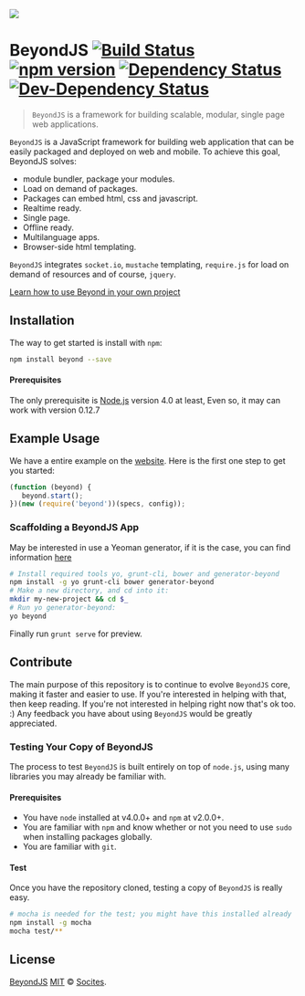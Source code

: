 ![](https://socites.github.io/beyond/img/logos/logo-light.png)
# BeyondJS [![Build Status](https://img.shields.io/travis/socites/beyond/master.svg)](https://travis-ci.org/socites/beyond) [![npm version](https://img.shields.io/npm/v/beyond.svg)](https://www.npmjs.com/package/beyond) [![Dependency Status](https://img.shields.io/david/socites/beyond.svg)](https://david-dm.org/socites/beyond) [![Dev-Dependency Status](https://img.shields.io/david/dev/socites/beyond.svg)](https://david-dm.org/socites/beyond#info=devDependencies)
> `BeyondJS` is a framework for building scalable, modular, single page web applications.


`BeyondJS` is a JavaScript framework for building web application that can be easily packaged and deployed on web and mobile. To achieve this goal, BeyondJS solves:
* module bundler, package your modules.
* Load on demand of packages.
* Packages can embed html, css and javascript.
* Realtime ready.
* Single page.
* Offline ready.
* Multilanguage apps.
* Browser-side html templating.

`BeyondJS` integrates `socket.io`, `mustache` templating, `require.js` for load on demand of resources and of course, `jquery`.

[Learn how to use Beyond in your own project](https://socites.github.io/beyond/guides/get-started)

## Installation

The way to get started is install with `npm`:
```sh
npm install beyond --save
```

#### Prerequisites

The only prerequisite is [Node.js](https://nodejs.org/en/) version 4.0 at least, Even so, it may can work with version 0.12.7

## Example Usage
We have a entire example on the [website](https://socites.github.io/beyond/). Here is the first one step to get you started:

```javascript
(function (beyond) {
   beyond.start();
})(new (require('beyond'))(specs, config));
```

### Scaffolding a BeyondJS App

May be interested in use a Yeoman generator, if it is the case, you can find information [here](https://github.com/rhaynel-parra/generator-beyond/)


```sh
# Install required tools yo, grunt-cli, bower and generator-beyond
npm install -g yo grunt-cli bower generator-beyond
# Make a new directory, and cd into it:
mkdir my-new-project && cd $_
# Run yo generator-beyond:
yo beyond
```
Finally run `grunt serve` for preview.

## Contribute

The main purpose of this repository is to continue to evolve `BeyondJS` core, making it faster and easier to use. If you're interested in helping with that, then keep reading. If you're not interested in helping right now that's ok too. :) Any feedback you have about using `BeyondJS` would be greatly appreciated.

### Testing Your Copy of BeyondJS

The process to test `BeyondJS` is built entirely on top of `node.js`, using many libraries you may already be familiar with.

#### Prerequisites

* You have `node` installed at v4.0.0+ and `npm` at v2.0.0+.
* You are familiar with `npm` and know whether or not you need to use `sudo` when installing packages globally.
* You are familiar with `git`.

#### Test

Once you have the repository cloned, testing a copy of `BeyondJS` is really easy.

```sh
# mocha is needed for the test; you might have this installed already
npm install -g mocha
mocha test/**
```

## License

[BeyondJS](https://socites.github.io/beyond/) [MIT](https://opensource.org/licenses/MIT) © [Socites](http://socites.com/).